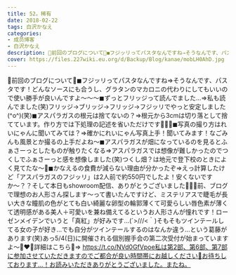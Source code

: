 ```yaml
---
title: 52。稀有
date: 2018-02-22
tags: 白沢かなえ
categories: 
- 成员博客
- 白沢かなえ
description: 🌷前回のブログについて🌷◼︎フジッリってパスタなんですね⇒そうなんです、パスタです！どんなソースにも合うし、グラタンのマカロニの代わりにしてもいいので使い勝手が良いんですよ〜〜〜◼︎ずっとフリッジって読...
cover: https://files.227wiki.eu.org/d/Backup/Blog/kanae/mobLH0AhD.jpg 
---
```


🌷前回のブログについて🌷◼︎フジッリってパスタなんですね⇒そうなんです、パスタです！どんなソースにも合うし、グラタンのマカロニの代わりにしてもいいので使い勝手が良いんですよ〜〜〜◼︎ずっとフリッジって読んでました…⇒私も読んでました(笑)フリッジ→ブリッジ→フリッジ→フジッリでやっと安定しました(^o^)(笑)◼︎アスパラガスの根元は捨てないの？⇒根元から3cmは切り落として捨てています。作り方では下処理の記述を省いただけです🙅🏻‍♀️◼︎写真の撮り方はれいにゃんに聞いてみては？⇒確かにれいにゃん写真上手！聞いてみます！なごみんも風景とか撮るの上手だよね〜◼︎アスパラガスが畑になっているのを見るとふぁさーっとしたものが触りたくなる⇒アスパラガスでは想像が難しかったのでつくしでふぁさーっと感を想像しました(笑)つくし畑？は地元で登下校のときによく見てたな〜🌸◼︎かなえるの食費が減らない理由が分かったぞ⇒えっ計算したけど「アスパラガスのフジッリ」は2人前で約550円でしたよ！安くないですか〜？？そして本日もshowroom配信、ありがとうございました🌷🌷🌷前、ブログで理想のお人形さん探します〜って書いたんですけど、ミステリアスで睫毛が長い大きな瞳肌の色がとても白い綺麗な卵型の輪郭薄くて可愛らしい唇色素が薄くて透明感がある美人＋可愛いを兼ね備えてるというお人形さんが憧れです！ローゼンメイデンでいうと「真紅」が好みです…(´>///<｀)そもそもツインテールしてる女の子が好き…でも自分がツインテールするのはなんか違う…という葛藤があります(笑)あっ5/4(日)に開催される個別握手会の第二次受付が始まっていますよ〜🐶❤️🌸詳細はこちら🌸⇒ https://t.co/NVd0GfVpoe私は第2部、第6部、第7部に参加させていただきますのでご都合が良い時間帯にお越しください🌷お待ちしております…！お読みいただきありがとうございました。またね。



